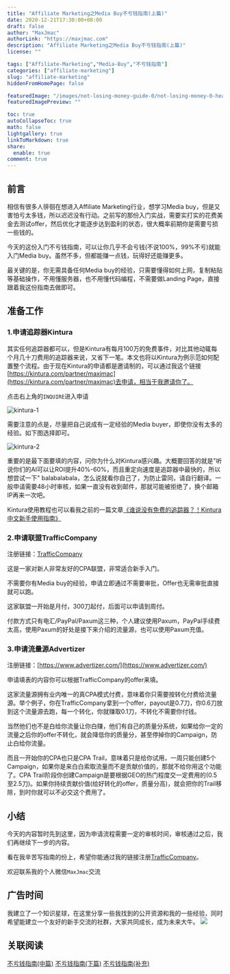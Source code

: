 ```yaml
---
title: "Affiliate Marketing之Media Buy不亏钱指南(上篇)"
date: 2020-12-21T17:30:00+08:00
draft: false
author: "MaxJmac"
authorLink: "https://maxjmac.com"
description: "Affiliate Marketing之Media Buy不亏钱指南(上篇)"
license: ""

tags: ["Affiliate-Marketing","Media-Buy","不亏钱指南"]
categories: ["affiliate-marketing"]
slug: "affiliate-marketing"
hiddenFromHomePage: false

featuredImage: "/images/not-losing-money-guide-0/not-losing-money-0-head.jpg"
featuredImagePreview: ""

toc: true
autoCollapseToc: true
math: false
lightgallery: true
linkToMarkdown: true
share:
  enable: true
comment: true
---
```

## 前言

相信有很多人徘徊在想进入Affiliate Marketing行业，想学习Media buy，但是又害怕亏太多钱，所以迟迟没有行动。之前写的那份入门实战，需要实打实的花费美金去测试offer，然后优化才能逐步达到盈利的状态，很大概率前期你是需要亏损一些钱的。

今天的这份入门不亏钱指南，可以让你几乎不会亏钱(不说100%，99%不亏)就能入门Media buy。虽然不多，但都能赚一点钱，玩得好还能赚更多。

最关键的是，你无需具备任何Media buy的经验，只需要懂得如何上网，复制粘贴等基础操作，不用懂服务器，也不用懂代码编程，不需要做Landing Page，直接跟着我这份指南去做即可。

## 准备工作

### 1.申请追踪器Kintura

其实任何追踪器都可以，但是Kintura有每月100万的免费事件，对比其他动辄每个月几十刀费用的追踪器来说，又省下一笔。本文也将以Kintura为例示范如何配置整个流程。由于现在Kintura的申请都是邀请制的，可以通过我这个链接[https://kintura.com/partner/maxjmac](https://kintura.com/partner/maxjmac)去申请，相当于我邀请你了。

点击右上角的`INQUIRE`进入申请

![kintura-1](/images/not-losing-money-guide-0/kintura-1.png)

需要注意的点是，尽量把自己说成有一定经验的Media buyer，即使你没有太多的经验。如下图选择即可。

![kintura-2](/images/not-losing-money-guide-0/kintura-2.png)

重要的是最下面要填的内容，问你为什么对Kintura感兴趣。大概要回答的就是"听说你们的AI可以让ROI提升40%-60%，而且重定向速度是追踪器中最快的，所以想尝试一下" balabalabala，怎么说就看你自己了，为防止雷同，请自行翻译。一般申请需要48小时审核，如果一直没有收到邮件，那就可能被拒绝了，换个邮箱IP再来一次吧。

Kintura使用教程也可以看我之前的一篇文章[《谁说没有免费的追踪器？！Kintura中文新手使用指南》](https://maxjmac.com/affiliate-marketing/kintura-chinese-base-guideline/)

### 2.申请联盟TrafficCompany

注册链接：[TrafficCompany](http://www.trafficcompany.com/signup?p=9319)

这是一家对新人非常友好的CPA联盟，非常适合新手入门。

不需要你有Media buy的经验，申请立即通过不需要审批，Offer也无需审批直接就可以跑。

这家联盟一开始是月付，300刀起付，后面可以申请到周付。

付款方式只有电汇/PayPal/Paxum这三种，个人建议使用Paxum，PayPal手续费太高，使用Paxum的好处是接下来介绍的流量源，也可以使用Paxum充值。

### 3.申请流量源Advertizer

注册链接：[https://www.advertizer.com/](https://www.advertizer.com/)

申请填表的内容你可以根据TrafficCompany的offer来填。

这家流量源拥有业内唯一的真CPA模式付费，意味着你只需要按转化付费给流量源。举个例子，你在TrafficCompany拿到一个offer，payout是0.7刀，你0.6刀放到这个流量源去跑，每一个转化，你就赚取0.1刀，不转化不需要你付钱。

当然他们也不是白给你流量让你白赚，他们有自己的质量分系统，如果给你一定的流量之后你的offer不转化，就会降低你的质量分，甚至停掉你的Campaign，防止白给你流量。

而且一开始你的CPA也只是CPA Trail，意味着只是给你试用，一周只能创建5个Campaign，如果你是来白白索取流量而不是贡献价值的，那就不给你用这个功能了。CPA Trail阶段你创建Campaign是要根据GEO的热门程度交一定费用的(0.5至2.5刀)。如果你持续贡献价值(给好转化的offer，质量分高)，就会把你的Trail移除，到时你就可以不必交这个费用了。

## 小结

今天的内容暂时先到这里，因为申请流程需要一定的审核时间，审核通过之后，我们再继续下一步的内容。

看在我辛苦写指南的份上，希望你能通过我的链接注册[TrafficCompany](http://www.trafficcompany.com/signup?p=9319)。

欢迎联系我的个人微信`MaxJmac`交流

## 广告时间
我建立了一个知识星球，在这里分享一些我找到的公开资源和我的一些经验，同时希望能建立一个友好的新手交流的社群，大家共同成长，成为未来大牛。
![](/images/contact.jpg)

## 关联阅读

[不亏钱指南(中篇)](https://maxjmac.com/affiliate-marketing/not-losing-money-guide-1/)
[不亏钱指南(下篇)](https://maxjmac.com/affiliate-marketing/not-losing-money-guide-2/)
[不亏钱指南(补充)](https://maxjmac.com/affiliate-marketing/not-losing-money-guide-3/)